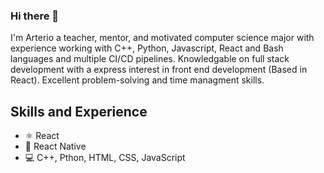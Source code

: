 ### Hi there 👋

I'm Arterio a teacher, mentor, and motivated computer science major with experience working with C++, Python, Javascript, React and Bash languages and multiple CI/CD pipelines. Knowledgable on full stack development with a express interest in front end development (Based in React). Excellent problem-solving and time managment skills. 

## Skills and Experience
* ⚛ React
* 📱 React Native
* 💻 C++, Pthon, HTML, CSS, JavaScript 


<!--
[![ArterioRodrigues's GitHub stats](https://github-readme-stats.vercel.app/api?username=ArterioRodrigues)](https://github.com/anuraghazra/github-readme-stats)
**ArterioRodrigues/ArterioRodrigues** is a ✨ _special_ ✨ repository because its `README.md` (this file) appears on your GitHub profile.

Here are some ideas to get you started:

- 🔭 I’m currently working on ...
- 🌱 I’m currently learning ...
- 👯 I’m looking to collaborate on ...
- 🤔 I’m looking for help with ...
- 💬 Ask me about ...
- 📫 How to reach me: ...
- 😄 Pronouns: ...
- ⚡ Fun fact: ...
-->
